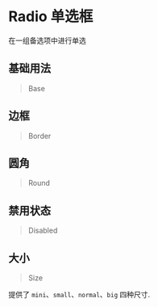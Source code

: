 <!-- @api: OtRadio.vue/OtRadioAPI.md -->

# Radio 单选框

在一组备选项中进行单选

## 基础用法

> Base



## 边框

> Border



## 圆角

> Round



## 禁用状态

> Disabled



## 大小

> Size

提供了 `mini`、`small`、`normal`、`big` 四种尺寸.
